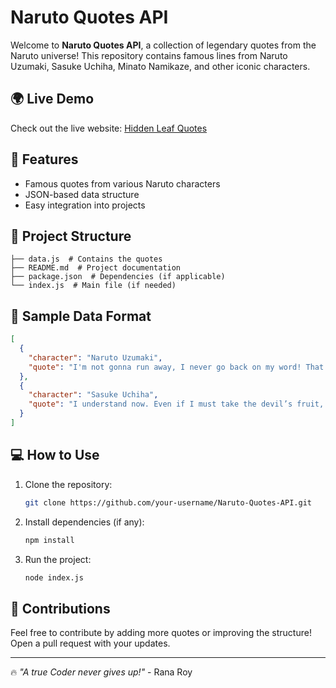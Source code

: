 # Naruto Quotes API

Welcome to **Naruto Quotes API**, a collection of legendary quotes from the Naruto universe! This repository contains famous lines from Naruto Uzumaki, Sasuke Uchiha, Minato Namikaze, and other iconic characters.

## 🌍 Live Demo
Check out the live website: [Hidden Leaf Quotes](https://hiddenleafquotes.netlify.app/)

## 🚀 Features
- Famous quotes from various Naruto characters
- JSON-based data structure
- Easy integration into projects

## 📂 Project Structure
```
├── data.js  # Contains the quotes
├── README.md  # Project documentation
├── package.json  # Dependencies (if applicable)
└── index.js  # Main file (if needed)
```

## 📝 Sample Data Format
```json
[
  {
    "character": "Naruto Uzumaki",
    "quote": "I'm not gonna run away, I never go back on my word! That's my nindo, my ninja way!"
  },
  {
    "character": "Sasuke Uchiha",
    "quote": "I understand now. Even if I must take the devil’s fruit, I must gain power. I am an avenger."
  }
]
```

## 💻 How to Use
1. Clone the repository:
   ```sh
   git clone https://github.com/your-username/Naruto-Quotes-API.git
   ```
2. Install dependencies (if any):
   ```sh
   npm install
   ```
3. Run the project:
   ```sh
   node index.js
   ```

## 🌟 Contributions
Feel free to contribute by adding more quotes or improving the structure! Open a pull request with your updates.



---
🔥 *"A true Coder never gives up!"* - Rana Roy

